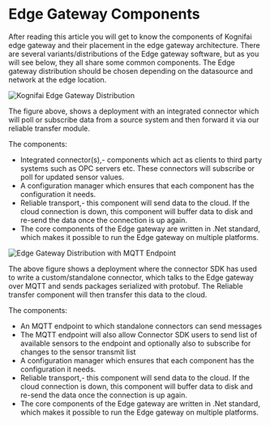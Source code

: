 # Edge Gateway Components
After reading this article you will get to know the components of Kognifai edge gateway and their placement in the edge gateway architecture. There are several variants/distributions of the Edge gateway software, but as you will see below, they all share some common components. The Edge gateway distribution should be chosen depending on the datasource and network at the edge location.


![Kognifai Edge Gateway Distribution](https://github.com/kognifai/IoT_Documentation/blob/master/IoT_Images/Kognifai%20Edge%20Gateway%20Distribution.png?raw=true)

The figure above, shows a deployment with an integrated connector which will poll or subscribe data from a source system and then forward it via our reliable transfer module.

The components:

- Integrated connector(s),- components which act as clients to third party systems such as OPC servers etc. These connectors will subscribe or poll for updated sensor values.
- A configuration manager which ensures that each component has the configuration it needs.
- Reliable transport,- this component will send data to the cloud. If the cloud connection is down, this component will buffer data to disk and re-send the data once the
connection is up again.
- The core components of the Edge gateway are written in .Net standard, which makes it possible to run the Edge gateway on multiple platforms.


![Edge Gateway Distribution with MQTT Endpoint](https://github.com/kognifai/IoT_Documentation/blob/master/IoT_Images/Kgnifai%20Edge%20Gateway%20Distribution%20with%20MQTT%20endpoint.png?raw=true)

The above figure shows a deployment where the connector SDK has used to write a custom/standalone connector, which talks to the Edge gateway over MQTT and sends packages serialized with protobuf. The Reliable transfer component will then transfer this data to the cloud.

The components:

- An MQTT endpoint to which standalone connectors can send messages
- The MQTT endpoint will also allow Connector SDK users to send list of available sensors to the endpoint and optionally also to subscribe for changes to the sensor transmit list
- A configuration manager which ensures that each component has the configuration it needs.
- Reliable transport,- this component will send data to the cloud. If the cloud connection is down, this component will buffer data to disk and re-send the data once the connection is up again.
- The core components of the Edge gateway are written in .Net standard, which makes it possible to run the Edge gateway on multiple platforms.

